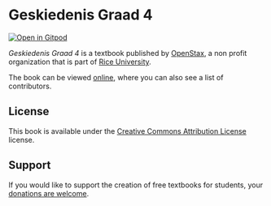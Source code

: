 # Geskiedenis Graad 4

[![Open in Gitpod](https://gitpod.io/button/open-in-gitpod.svg)](https://gitpod.io/from-referrer/)

_Geskiedenis Graad 4_ is a textbook published by [OpenStax](https://openstax.org/), a non profit organization that is part of [Rice University](https://www.rice.edu/).

The book can be viewed [online](https://github.com/cnx-user-books/cnxbook-geskiedenis-graad-4/releases/latest), where you can also see a list of contributors.

## License
This book is available under the [Creative Commons Attribution License](./LICENSE) license.

## Support
If you would like to support the creation of free textbooks for students, your [donations are welcome](https://riceconnect.rice.edu/donation/support-openstax-banner).
